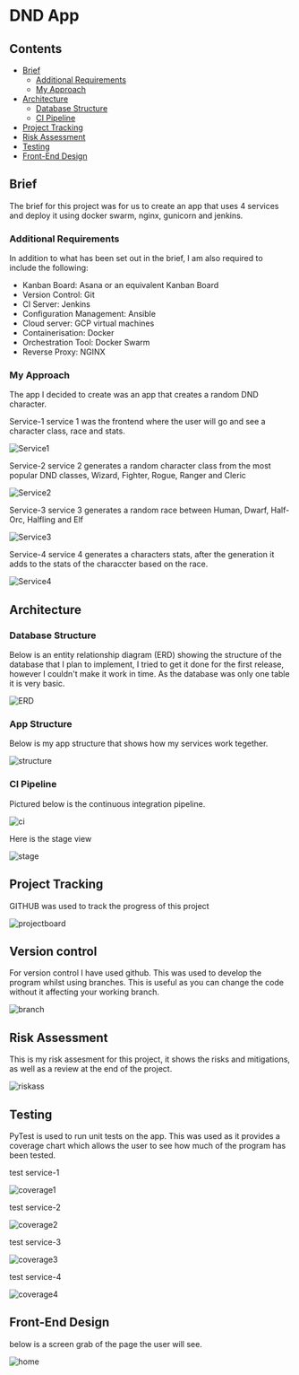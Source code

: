 # DND App

## Contents
* [Brief](#brief)
   * [Additional Requirements](#additional-requirements)
   * [My Approach](#my-approach)
* [Architecture](#architecture)
   * [Database Structure](#database-structure)
   * [CI Pipeline](#ci-pipeline)
* [Project Tracking](#project-tracking)
* [Risk Assessment](#risk-assessment)
* [Testing](#testing)
* [Front-End Design](#front-end-design)

## Brief
The brief for this project was for us to create an app that uses 4 services and deploy it using docker swarm, nginx, gunicorn and jenkins.

### Additional Requirements
In addition to what has been set out in the brief, I am also required to include the following:
* Kanban Board: Asana or an equivalent Kanban Board
* Version Control: Git
* CI Server: Jenkins
* Configuration Management: Ansible
* Cloud server: GCP virtual machines
* Containerisation: Docker
* Orchestration Tool: Docker Swarm
* Reverse Proxy: NGINX

### My Approach
The app I decided to create was an app that creates a random DND character.

Service-1
service 1 was the frontend where the user will go and see a character class, race and stats.

![Service1][Service1]

Service-2
service 2 generates a random character class from the most popular DND classes, Wizard, Fighter, Rogue, Ranger and Cleric

![Service2][Service2]

Service-3 
service 3 generates a random race between Human, Dwarf, Half-Orc, Halfling and Elf

![Service3][Service3]

Service-4
service 4 generates a characters stats, after the generation it adds to the stats of the characcter based on the race.

![Service4][Service4]

## Architecture
### Database Structure
Below is an entity relationship diagram (ERD) showing the structure of the database that I plan to implement, I tried to get it done for the first release, however I couldn't make it work in time. As the database was only one table it is very basic.

![ERD][ERD]

### App Structure
Below is my app structure that shows how my services work tegether. 

![structure][structure]


### CI Pipeline
Pictured below is the continuous integration pipeline.

![ci][ci]

Here is the stage view

![stage][stage]

## Project Tracking
GITHUB was used to track the progress of this project

![projectboard][projectboard]

## Version control
For version control I have used github. This was used to develop the program whilst using branches. This is useful as you can change the code without it affecting your working branch.

![branch][branch]

## Risk Assessment
This is my risk assesment for this project, it shows the risks and mitigations, as well as a review at the end of the project. 

![riskass][riskass]

## Testing
PyTest is used to run unit tests on the app. This was used as it provides a coverage chart which allows the user to see how much of the program has been tested.

test service-1

![coverage1][coverage1]

test service-2

![coverage2][coverage2]

test service-3

![coverage3][coverage3]

test service-4

![coverage4][coverage4]

## Front-End Design
below is a screen grab of the page the user will see.

![home][home]


[Service1]: https://i.imgur.com/MRAZbKY.png
[Service2]: https://i.imgur.com/q8Nvpx1.png
[Service3]: https://i.imgur.com/fhGxC5E.png
[Service4]: https://i.imgur.com/DCVdz35.png
[ERD]: https://i.imgur.com/kkS2WDh.png
[risk]: https://i.imgur.com/1Xj9ArL.jpg
[ci]: https://i.imgur.com/LyliUtr.png
[structure]: https://i.imgur.com/cUEesp4.png
[projectboard]: https://i.imgur.com/kkS2WDh.png
[branch]: https://i.imgur.com/WvVpnQt.png
[riskass]: https://i.imgur.com/HeGg8AG.png
[coverage1]: https://i.imgur.com/O141mTn.png
[coverage2]: https://i.imgur.com/J94vsb6.png
[coverage3]: https://i.imgur.com/eNU9mvY.png
[coverage4]: https://i.imgur.com/Lylahwm.png
[home]: https://i.imgur.com/QOXG53W.png
[stage]: https://i.imgur.com/KTxdrkw.png

